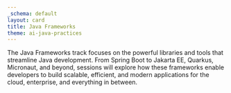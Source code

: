 ```yaml
---
_schema: default
layout: card
title: Java Frameworks
theme: ai-java-practices
---
```

The Java Frameworks track focuses on the powerful libraries and tools that streamline Java development. From Spring Boot to Jakarta EE, Quarkus, Micronaut, and beyond, sessions will explore how these frameworks enable developers to build scalable, efficient, and modern applications for the cloud, enterprise, and everything in between.
